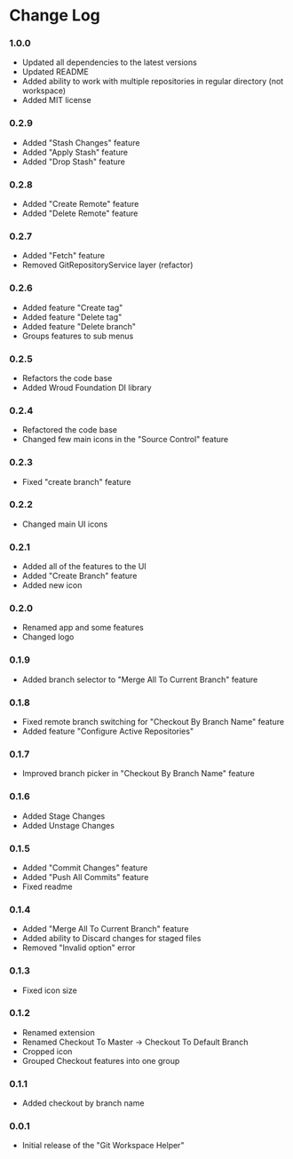# Change Log

### 1.0.0

- Updated all dependencies to the latest versions
- Updated README
- Added ability to work with multiple repositories in regular directory (not workspace)
- Added MIT license

### 0.2.9

- Added "Stash Changes" feature
- Added "Apply Stash" feature
- Added "Drop Stash" feature

### 0.2.8

- Added "Create Remote" feature
- Added "Delete Remote" feature

### 0.2.7

- Added "Fetch" feature
- Removed GitRepositoryService layer (refactor)

### 0.2.6

- Added feature "Create tag"
- Added feature "Delete tag"
- Added feature "Delete branch"
- Groups features to sub menus

### 0.2.5

- Refactors the code base
- Added Wroud Foundation DI library

### 0.2.4

- Refactored the code base
- Changed few main icons in the "Source Control" feature

### 0.2.3

- Fixed "create branch" feature

### 0.2.2

- Changed main UI icons

### 0.2.1

- Added all of the features to the UI
- Added "Create Branch" feature
- Added new icon

### 0.2.0

- Renamed app and some features
- Changed logo

### 0.1.9

- Added branch selector to "Merge All To Current Branch" feature

### 0.1.8

- Fixed remote branch switching for "Checkout By Branch Name" feature
- Added feature "Configure Active Repositories"

### 0.1.7

- Improved branch picker in "Checkout By Branch Name" feature

### 0.1.6

- Added Stage Changes
- Added Unstage Changes

### 0.1.5

- Added "Commit Changes" feature
- Added "Push All Commits" feature
- Fixed readme

### 0.1.4

- Added "Merge All To Current Branch" feature
- Added ability to Discard changes for staged files
- Removed "Invalid option" error

### 0.1.3

- Fixed icon size

### 0.1.2

- Renamed extension
- Renamed Checkout To Master -> Checkout To Default Branch
- Cropped icon
- Grouped Checkout features into one group

### 0.1.1

- Added checkout by branch name

### 0.0.1

- Initial release of the "Git Workspace Helper"
